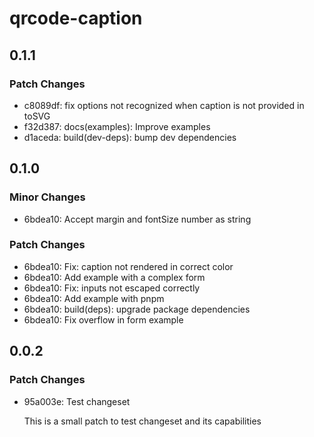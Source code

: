 # qrcode-caption

## 0.1.1

### Patch Changes

- c8089df: fix options not recognized when caption is not provided in toSVG
- f32d387: docs(examples): Improve examples
- d1aceda: build(dev-deps): bump dev dependencies

## 0.1.0

### Minor Changes

- 6bdea10: Accept margin and fontSize number as string

### Patch Changes

- 6bdea10: Fix: caption not rendered in correct color
- 6bdea10: Add example with a complex form
- 6bdea10: Fix: inputs not escaped correctly
- 6bdea10: Add example with pnpm
- 6bdea10: build(deps): upgrade package dependencies
- 6bdea10: Fix overflow in form example

## 0.0.2

### Patch Changes

- 95a003e: Test changeset

  This is a small patch to test changeset and its capabilities
